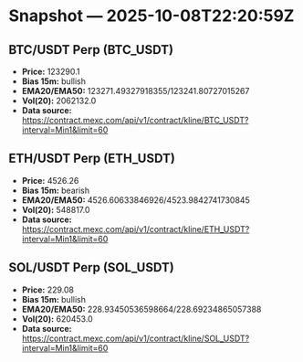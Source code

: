 # Snapshot — 2025-10-08T22:20:59Z

## BTC/USDT Perp (BTC_USDT)
- **Price:** 123290.1
- **Bias 15m:** bullish
- **EMA20/EMA50:** 123271.49327918355/123241.80727015267
- **Vol(20):** 2062132.0
- **Data source:** https://contract.mexc.com/api/v1/contract/kline/BTC_USDT?interval=Min1&limit=60

## ETH/USDT Perp (ETH_USDT)
- **Price:** 4526.26
- **Bias 15m:** bearish
- **EMA20/EMA50:** 4526.60633846926/4523.9842741730845
- **Vol(20):** 548817.0
- **Data source:** https://contract.mexc.com/api/v1/contract/kline/ETH_USDT?interval=Min1&limit=60

## SOL/USDT Perp (SOL_USDT)
- **Price:** 229.08
- **Bias 15m:** bullish
- **EMA20/EMA50:** 228.93450536598664/228.69234865057388
- **Vol(20):** 620453.0
- **Data source:** https://contract.mexc.com/api/v1/contract/kline/SOL_USDT?interval=Min1&limit=60
